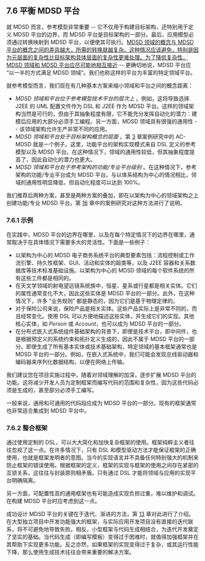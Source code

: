 ## 7.6 平衡 MDSD 平台
就 MDSD 而言，参考模型非常重要 -- 它不仅用于构建目标架构，还特别用于定义 MDSD 平台的边界，而 MDSD 平台是目标架构的一部分。最后，应用模型必须通过转换映射到 MDSD 平台，以便使其可执行。<ins>MDSD 领域的概念与 MDSD 平台的概念之间的差异越大，所需的转换就越复杂。这种情况应该避免，特别是因为元层面的复杂性比目标架构具体层面的复杂性更难处理。为了降低复杂性，MDSD 领域和 MDSD 平台应尽可能地相互接近</ins> -- 更确切地说，MDSD 平台应 “以一半的方式满足 MDSD 领域”。我们也称这样的平台为丰富的特定领域平台。

就参考模型而言，我们现在有几种基本方案来缩小领域和平台之间的概念距离：

- *MDSD 领域和平台位于参考模型技术平台的层次上* 。例如，这将导致选择 J2EE 的 UML 配置文件作为 DSL 和 J2EE 作为 MDSD 平台。这样的领域架构当然是可行的，但由于其抽象程度有限，它不能充分发挥自动化的潜力：建模后应用的大部分必须手工编程。另一方面，MDSD 领域具有很强的通用性 -- 该领域架构允许生产非常不同的应用。
- *MDSD 领域和平台处于目标架构概念的层面* 。第 [3](../ch3/0.md) 章案例研究中的 AC-MDSD 就是一个例子。这里，功能平台的架构实现模式来自 DSL 定义的参考模型以及 MDSD 平台。在这种情况下，领域的通用性较低，但其抽象程度提高了，因此自动化的潜力也更大。
- *MDSD 领域和平台处于参考架构的功能/专业平台级别* 。在这种情况下，参考架构的功能/专业平台成为 MDSD 平台。与以体系结构为中心的情况相比，领域的通用性明显降低，但自动化程度可以达到 100%。

我们推荐后两种方案，甚至是两种方案的叠加，即在以架构为中心的领域架构之上创建功能/专业 MDSD 平台。第 [16](../ch16/0.md) 章中的案例研究对这种方法进行了说明。

### 7.6.1 示例
在实践中，MDSD 平台的边界在哪里，以及在每个特定情况下的边界在哪里，通常取决于在具体情况下需要多大的灵活性。下面是一些例子：

- 以架构为中心的 MDSD 电子商务系统平台的典型要素包括：流程控制或工作流引擎、持久性框架、GUI、活动和实体的超类等，以及 J2EE 容器和关系数据库等技术标准基础设施。以架构为中心的 MDSD 领域的每个软件系统的所有这些工件都是相同的。
- 在天文学领域的射电望远镜系统族中，恒星、星系或行星都是相关实体。它们的属性通常变化不大，因此这些实体是 MDSD 平台的一部分。此外，在这种情况下，许多 “业务规则” 都是静态的，因为它们是基于物理定律的。
- 对于保险公司来说，保险产品是相关实体。这些产品实际上是非常不同的，而且经常变化。使用 DSL 可以方便地描述这些实体，并生成它们的实现。其他核心实体，如 *Person* 或 *Account*，也可以成为 MDSD 平台的一部分。
- 在分布式嵌入式系统组件基础架构的背景下，即使是技术平台，即中间件，也是根据预定义的系统约束和拓扑定义生成的，因此不属于 MDSD 平台的一部分。即使生成了所有基本实体或技术基础架构，特定领域的基本框架通常也是 MDSD 平台的一部分。例如，在嵌入式系统中，我们可能会发现总线驱动器和编码器来序列化数据结构，以便在网络上传输。

我们建议您在项目实施过程中，随着对领域理解的加深，逐步扩展 MDSD 平台的功能。这将减少开发人员为定制框架而编写代码的范围和复杂性，因为这些代码必须是生成的，甚至部分必须手工编写。

一般来说，通用和可通用的代码段应成为 MDSD 平台的一部分。现有的框架通常也非常适合集成到 MDSD 平台中。

### 7.6.2 整合框架
通过使用定制的 DSL，可以大大简化和加快复杂框架的使用。框架纯粹主义者往往忽视了这一点。在许多情况下，只有 DSL 和模型驱动方法才能保证框架的正确使用，也就是框架发明者的意图。当今的实现语言并不具备任何特别强大的机制来防止框架的错误使用。根据框架的定义，框架的实现与框架的使用之间存在紧密的互锁关系，这往往与封装原则相矛盾。只有通过 DSL 才能将领域与应用的实现平台明确隔离。

另一方面，可配置性高的通用框架也有可能造成实现负担过重，难以维护和调试。在构建 MDSD 平台时应考虑到这一点。

成功设计 MDSD 平台的关键在于迭代、渐进的方法，第 [13](../ch13/0.md) 章对此进行了介绍。在大型独立项目中开发功能强大的框架，与实际应用开发项目没有直接的迭代联系，将不可避免地导致失败。相反，小型框架与代码生成相结合，为迭代开发奠定了坚实的基础。当代码生成（即编写模板）变得过于困难时，就值得加强框架并在其帮助下实现更多功能。反之亦然，如果框架的实现变得过于复杂，或其运行性能下降，那么使用生成技术往往会带来重要的解决方案。
